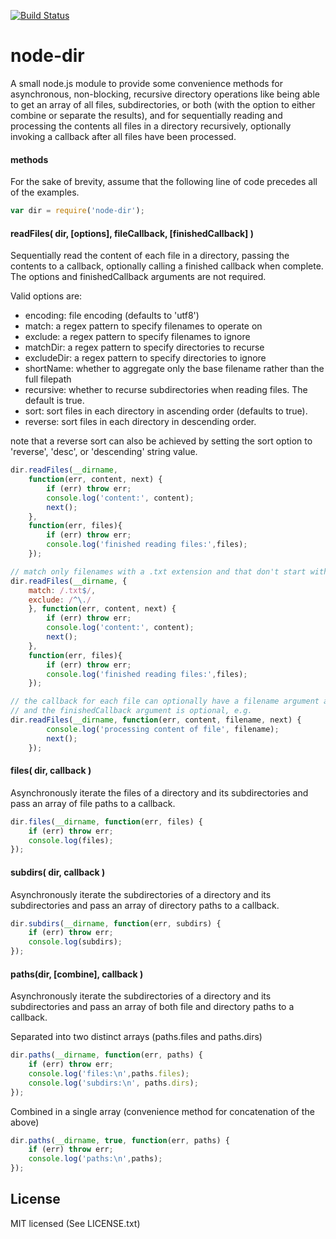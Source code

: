 [![Build Status](https://secure.travis-ci.org/fshost/node-dir.png)](http://travis-ci.org/fshost/node-dir)

# node-dir
A small node.js module to provide some convenience methods for asynchronous, non-blocking, recursive directory operations like being able to get an array of all files, subdirectories, or both (with the option to either combine or separate the results), and for sequentially reading and processing the contents all files in a directory recursively, optionally invoking a callback after all files have been processed.

#### methods
For the sake of brevity, assume that the following line of code precedes all of the examples.

```javascript
var dir = require('node-dir');
```

#### readFiles( dir, [options], fileCallback, [finishedCallback] )
Sequentially read the content of each file in a directory, passing the contents to a callback, optionally calling a finished callback when complete.  The options and finishedCallback arguments are not required.

Valid options are:
- encoding: file encoding (defaults to 'utf8')
- match: a regex pattern to specify filenames to operate on
- exclude: a regex pattern to specify filenames to ignore
- matchDir: a regex pattern to specify directories to recurse 
- excludeDir: a regex pattern to specify directories to ignore
- shortName: whether to aggregate only the base filename rather than the full filepath
- recursive: whether to recurse subdirectories when reading files.  The default is true.
- sort: sort files in each directory in ascending order (defaults to true).
- reverse: sort files in each directory in descending order.

note that a reverse sort can also be achieved by setting the sort option to 'reverse', 'desc', or 'descending' string value.


```javascript
dir.readFiles(__dirname,
    function(err, content, next) {
        if (err) throw err;
        console.log('content:', content);
        next();
    },
    function(err, files){
        if (err) throw err;
        console.log('finished reading files:',files);
    });

// match only filenames with a .txt extension and that don't start with a `.´
dir.readFiles(__dirname, {
    match: /.txt$/,
    exclude: /^\./
    }, function(err, content, next) {
        if (err) throw err;
        console.log('content:', content);
        next();
    },
    function(err, files){
        if (err) throw err;
        console.log('finished reading files:',files);
    });

// the callback for each file can optionally have a filename argument as its 3rd parameter
// and the finishedCallback argument is optional, e.g.
dir.readFiles(__dirname, function(err, content, filename, next) {
        console.log('processing content of file', filename);
        next();
    });
```

        
#### files( dir, callback )
Asynchronously iterate the files of a directory and its subdirectories and pass an array of file paths to a callback.
    
```javascript
dir.files(__dirname, function(err, files) {
    if (err) throw err;
    console.log(files);
});
```

        
#### subdirs( dir, callback )
Asynchronously iterate the subdirectories of a directory and its subdirectories and pass an array of directory paths to a callback.

```javascript
dir.subdirs(__dirname, function(err, subdirs) {
    if (err) throw err;
    console.log(subdirs);
});
```


#### paths(dir, [combine], callback )
Asynchronously iterate the subdirectories of a directory and its subdirectories and pass an array of both file and directory paths to a callback.

Separated into two distinct arrays (paths.files and paths.dirs)

```javascript
dir.paths(__dirname, function(err, paths) {
    if (err) throw err;
    console.log('files:\n',paths.files);
    console.log('subdirs:\n', paths.dirs);
});
```


Combined in a single array (convenience method for concatenation of the above)

```javascript
dir.paths(__dirname, true, function(err, paths) {
    if (err) throw err;
    console.log('paths:\n',paths);
});
```


## License
MIT licensed (See LICENSE.txt)
